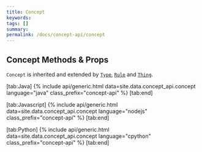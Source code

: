 ```yaml
---
title: Concept
keywords:
tags: []
summary:
permalink: /docs/concept-api/concept
---
```


## Concept Methods & Props
`Concept` is inherited and extended by [`Type`](/docs/concept-api/type), [`Rule`](/docs/concept-api/rule) and [`Thing`](/docs/concept-api/thing).

<div class="gtabs light" data-no-parse>

[tab:Java]
{% include api/generic.html data=site.data.concept_api.concept language="java" class_prefix="concept-api" %}
[tab:end]

[tab:Javascript]
{% include api/generic.html data=site.data.concept_api.concept language="nodejs" class_prefix="concept-api" %}
[tab:end]

[tab:Python]
{% include api/generic.html data=site.data.concept_api.concept language="cpython" class_prefix="concept-api" %}
[tab:end]

</div>
